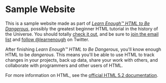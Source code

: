 # Sample Website

This is a sample website made as part of [*Learn Enough™ HTML to Be
Dangerous*](https://www.learnenough.com/HTML-tutorial), possibly the greatest
beginner HTML tutorial in the history of the Universe. You should totally [
check it out](https://www.learnenough.com/HTML-tutorial), and be sure to [join
the email list](https://www.learnenough.com/#email_list) and
[follow @learnenough](http://twitter.com/learnenough) on Twitter.

After finishing *Learn Enough™ HTML to Be Dangerous*, you'll know enough HTML
to be *dangerous*. This means you'll be able to use HTML to track changes in
your projects, back up data, share your work with others, and collaborate
with programmers and other users of HTML.

For more information on HTML, see the
[official HTML 5.2 documentation](https://www.w3.org/TR/html52/).
